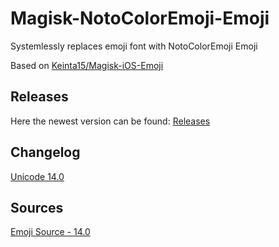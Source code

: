# Magisk-NotoColorEmoji-Emoji
Systemlessly replaces emoji font with NotoColorEmoji Emoji

Based on [Keinta15/Magisk-iOS-Emoji](https://github.com/Keinta15/Magisk-iOS-Emoji)

## Releases
Here the newest version can be found: [Releases](https://github.com/elmeow3/Magisk-Noto-Emoji/releases)

## Changelog
[Unicode 14.0](https://emojipedia.org/emoji-14.0/)

## Sources
[Emoji Source - 14.0](https://github.com/googlefonts/noto-emoji/releases/tag/v2.034)
